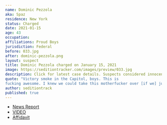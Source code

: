 ```yaml
---
name: Dominic Pezzola
aka: Spaz
residence: New York
status: Charged
date: 2021-01-15
age: 43
occupation:
affiliations: Proud Boys
jurisdiction: Federal
before: 033.jpg
after: dominic-pezzola.png
layout: suspect
title: Dominic Pezzola charged on January 15, 2021
image: https://seditiontracker.com/images/preview/033.jpg
description: Click for latest case details. Suspects considered innocent until proven guilty.
quote: "Victory smoke in the Capitol, boys. This is
fucking awesome. I knew we could take this motherfucker over [if we] just tried hard enough."
author: seditiontrack
published: true
---
```


- [News Report](https://www.vice.com/en/article/epdmva/a-proud-boy-in-disguise-helped-lead-the-insurrection-at-the-capitol)
- [VIDEO](https://twitter.com/BGOnTheScene/status/1346904244008456193)
- [Affidavit](https://www.justice.gov/opa/page/file/1355186/download)
